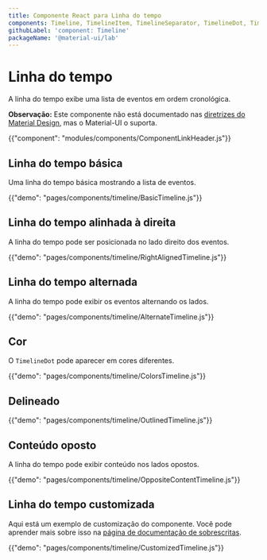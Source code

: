 ```yaml
---
title: Componente React para Linha do tempo
components: Timeline, TimelineItem, TimelineSeparator, TimelineDot, TimelineConnector, TimelineContent, TimelineOppositeContent
githubLabel: 'component: Timeline'
packageName: '@material-ui/lab'
---
```


# Linha do tempo

<p class="description">A linha do tempo exibe uma lista de eventos em ordem cronológica.</p>

**Observação:** Este componente não está documentado nas [diretrizes do Material Design](https://material.io/), mas o Material-UI o suporta.

{{"component": "modules/components/ComponentLinkHeader.js"}}

## Linha do tempo básica

Uma linha do tempo básica mostrando a lista de eventos.

{{"demo": "pages/components/timeline/BasicTimeline.js"}}

## Linha do tempo alinhada à direita

A linha do tempo pode ser posicionada no lado direito dos eventos.

{{"demo": "pages/components/timeline/RightAlignedTimeline.js"}}

## Linha do tempo alternada

A linha do tempo pode exibir os eventos alternando os lados.

{{"demo": "pages/components/timeline/AlternateTimeline.js"}}

## Cor

O `TimelineDot` pode aparecer em cores diferentes.

{{"demo": "pages/components/timeline/ColorsTimeline.js"}}

## Delineado

{{"demo": "pages/components/timeline/OutlinedTimeline.js"}}

## Conteúdo oposto

A linha do tempo pode exibir conteúdo nos lados opostos.

{{"demo": "pages/components/timeline/OppositeContentTimeline.js"}}

## Linha do tempo customizada

Aqui está um exemplo de customização do componente. Você pode aprender mais sobre isso na [página de documentação de sobrescritas](/customization/how-to-customize/).

{{"demo": "pages/components/timeline/CustomizedTimeline.js"}}
